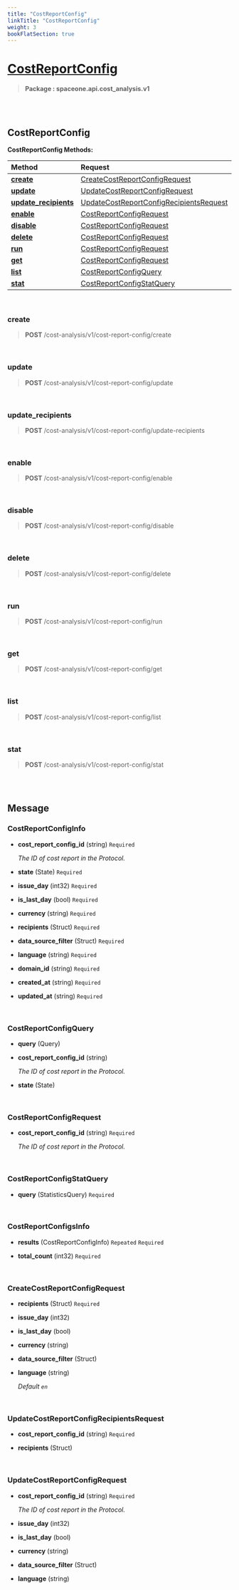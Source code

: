 ```yaml
---
title: "CostReportConfig"
linkTitle: "CostReportConfig"
weight: 3
bookFlatSection: true
---
```

# [CostReportConfig](#CostReportConfig)



>  **Package : spaceone.api.cost_analysis.v1**

<br>
<br>

## CostReportConfig





**CostReportConfig Methods:**


| Method | Request | Response |
| :----- | :-------- | :-------- |
| [**create**](./CostReportConfig#create) | [CreateCostReportConfigRequest](CostReportConfig#createcostreportconfigrequest) | [CostReportConfigInfo](CostReportConfig#costreportconfiginfo) |
| [**update**](./CostReportConfig#update) | [UpdateCostReportConfigRequest](CostReportConfig#updatecostreportconfigrequest) | [CostReportConfigInfo](CostReportConfig#costreportconfiginfo) |
| [**update_recipients**](./CostReportConfig#update_recipients) | [UpdateCostReportConfigRecipientsRequest](CostReportConfig#updatecostreportconfigrecipientsrequest) | [CostReportConfigInfo](CostReportConfig#costreportconfiginfo) |
| [**enable**](./CostReportConfig#enable) | [CostReportConfigRequest](CostReportConfig#costreportconfigrequest) | [CostReportConfigInfo](CostReportConfig#costreportconfiginfo) |
| [**disable**](./CostReportConfig#disable) | [CostReportConfigRequest](CostReportConfig#costreportconfigrequest) | [CostReportConfigInfo](CostReportConfig#costreportconfiginfo) |
| [**delete**](./CostReportConfig#delete) | [CostReportConfigRequest](CostReportConfig#costreportconfigrequest) | [Empty](CostReportConfig#empty) |
| [**run**](./CostReportConfig#run) | [CostReportConfigRequest](CostReportConfig#costreportconfigrequest) | [Empty](CostReportConfig#empty) |
| [**get**](./CostReportConfig#get) | [CostReportConfigRequest](CostReportConfig#costreportconfigrequest) | [CostReportConfigInfo](CostReportConfig#costreportconfiginfo) |
| [**list**](./CostReportConfig#list) | [CostReportConfigQuery](CostReportConfig#costreportconfigquery) | [CostReportConfigsInfo](CostReportConfig#costreportconfigsinfo) |
| [**stat**](./CostReportConfig#stat) | [CostReportConfigStatQuery](CostReportConfig#costreportconfigstatquery) | [CostReportConfigsInfo](CostReportConfig#costreportconfigsinfo) |



    
<br>

### create





> **POST** /cost-analysis/v1/cost-report-config/create
>






    
<br>

### update





> **POST** /cost-analysis/v1/cost-report-config/update
>






    
<br>

### update_recipients





> **POST** /cost-analysis/v1/cost-report-config/update-recipients
>






    
<br>

### enable





> **POST** /cost-analysis/v1/cost-report-config/enable
>






    
<br>

### disable





> **POST** /cost-analysis/v1/cost-report-config/disable
>






    
<br>

### delete





> **POST** /cost-analysis/v1/cost-report-config/delete
>






    
<br>

### run





> **POST** /cost-analysis/v1/cost-report-config/run
>






    
<br>

### get





> **POST** /cost-analysis/v1/cost-report-config/get
>






    
<br>

### list





> **POST** /cost-analysis/v1/cost-report-config/list
>






    
<br>

### stat





> **POST** /cost-analysis/v1/cost-report-config/stat
>






    


<br>
<br>

## Message



### CostReportConfigInfo
* **cost_report_config_id** (string)   `Required` 

  *The ID of cost report in the Protocol.*

    
* **state** (State)   `Required` 

    
* **issue_day** (int32)   `Required` 

    
* **is_last_day** (bool)   `Required` 

    
* **currency** (string)   `Required` 

    
* **recipients** (Struct)   `Required` 

    
* **data_source_filter** (Struct)   `Required` 

    
* **language** (string)   `Required` 

    
* **domain_id** (string)   `Required` 

    
* **created_at** (string)   `Required` 

    
* **updated_at** (string)   `Required` 

    <br>

### CostReportConfigQuery
* **query** (Query)  

    
* **cost_report_config_id** (string)  

  *The ID of cost report in the Protocol.*

    
* **state** (State)  

    <br>

### CostReportConfigRequest
* **cost_report_config_id** (string)   `Required` 

  *The ID of cost report in the Protocol.*

    <br>

### CostReportConfigStatQuery
* **query** (StatisticsQuery)   `Required` 

    <br>

### CostReportConfigsInfo
* **results** (CostReportConfigInfo)  `Repeated`    `Required` 

    
* **total_count** (int32)   `Required` 

    <br>

### CreateCostReportConfigRequest
* **recipients** (Struct)   `Required` 

    
* **issue_day** (int32)  

    
* **is_last_day** (bool)  

    
* **currency** (string)  

    
* **data_source_filter** (Struct)  

    
* **language** (string)  

  *Default `en`*

    <br>

### UpdateCostReportConfigRecipientsRequest
* **cost_report_config_id** (string)   `Required` 

    
* **recipients** (Struct)  

    <br>

### UpdateCostReportConfigRequest
* **cost_report_config_id** (string)   `Required` 

  *The ID of cost report in the Protocol.*

    
* **issue_day** (int32)  

    
* **is_last_day** (bool)  

    
* **currency** (string)  

    
* **data_source_filter** (Struct)  

    
* **language** (string)  

    <br>
